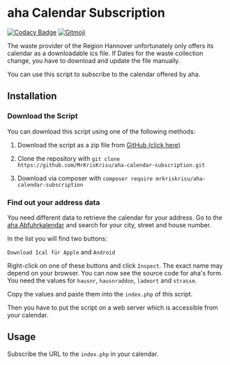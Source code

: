 # aha Calendar Subscription

[![Codacy Badge](https://app.codacy.com/project/badge/Grade/378820b3697741178315401f9ced07a9)](https://www.codacy.com/gh/MrKrisKrisu/aha-calendar-subscription/dashboard?utm_source=github.com&amp;utm_medium=referral&amp;utm_content=MrKrisKrisu/aha-calendar-subscription&amp;utm_campaign=Badge_Grade)
[![Gitmoji](https://img.shields.io/badge/gitmoji-%20😜%20😍-FFDD67.svg)](https://gitmoji.dev)

The waste provider of the Region Hannover unfortunately only offers its calendar as a downloadable ics file. If Dates
for the waste collection change, you have to download and update the file manually.

You can use this script to subscribe to the calendar offered by aha.

## Installation

### Download the Script

You can download this script using one of the following methods:

1. Download the script as a zip file
   from [GitHub (click here)](https://github.com/MrKrisKrisu/aha-calendar-subscription/archive/refs/heads/main.zip)

2. Clone the repository with `git clone https://github.com/MrKrisKrisu/aha-calendar-subscription.git`

3. Download via composer with `composer require mrkriskrisu/aha-calendar-subscription`

### Find out your address data

You need different data to retrieve the calendar for your address. Go to
the [aha Abfuhrkalendar](https://www.aha-region.de/abholtermine/abfuhrkalender) and search for your city, street and
house number.

In the list you will find two buttons:

`Download Ical für Apple` and `Android`

Right-click on one of these buttons and click `Inspect`. The exact name may depend on your browser. You can now see the
source code for aha's form. You need the values for `hausnr`, `hausnraddon`, `ladeort` and `strasse`.

Copy the values and paste them into the `index.php` of this script.

Then you have to put the script on a web server which is accessible from your calendar.

## Usage

Subscribe the URL to the `index.php` in your calendar.

